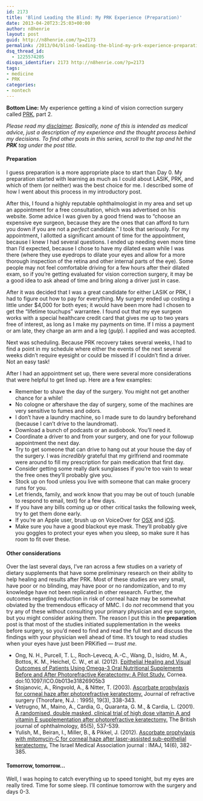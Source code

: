 ```yaml
---
id: 2173
title: 'Blind Leading the Blind: My PRK Experience (Preparation)'
date: 2013-04-20T23:25:03+00:00
author: n8henrie
layout: post
guid: http://n8henrie.com/?p=2173
permalink: /2013/04/blind-leading-the-blind-my-prk-experience-preparation/
dsq_thread_id:
  - 1225574205
disqus_identifier: 2173 http://n8henrie.com/?p=2173
tags:
- medicine
- PRK
categories:
- nontech
---
```

**Bottom Line:** My experience getting a kind of vision correction surgery called <a href="http://en.wikipedia.org/wiki/Photorefractive_keratectomy" title="Photorefractive keratectomy" target="_blank">PRK</a>, part 2.<!--more-->

_Please read my [disclaimer](http://n8henrie.com/disclaimer). Basically, none of this is intended as medical advice, just a description of my experience and the thought process behind my decisions. To find other posts in this series, scroll to the top and hit the **PRK** tag under the post title._

#### Preparation

I guess preparation is a more appropriate place to start than Day 0. My preparation started with learning as much as I could about LASIK, PRK, and which of them (or neither) was the best choice for me. I described some of how I went about this process in my introductory post.

After this, I found a highly reputable ophthalmologist in my area and set up an appointment for a free consultation, which was advertised on his website. Some advice I was given by a good friend was to “choose an expensive eye surgeon, because they are the ones that can afford to turn you down if you are not a _perfect_ candidate.” I took that seriously. For my appointment, I allotted a significant amount of time for the appointment, because I knew I had several questions. I ended up needing even more time than I’d expected, because I chose to have my dilated exam while I was there (where they use eyedrops to dilate your eyes and allow for a more thorough inspection of the retina and other internal parts of the eye). Some people may not feel comfortable driving for a few hours after their dilated exam, so if you’re getting evaluated for vision correction surgery, it may be a good idea to ask ahead of time and bring along a driver just in case.

After it was decided that I was a great candidate for either LASIK or PRK, I had to figure out how to pay for everything. My surgery ended up costing a little under $4,000 for both eyes; it would have been more had I chosen to get the “lifetime touchups” warrantee. I found out that my eye surgeon works with a special healthcare credit card that gives me up to two years free of interest, as long as I make my payments on time. If I miss a payment or am late, they charge an arm and a leg (_gulp_). I applied and was accepted.

Next was scheduling. Because PRK recovery takes several weeks, I had to find a point in my schedule where either the events of the next several weeks didn’t require eyesight or could be missed if I couldn’t find a driver. Not an easy task!

After I had an appointment set up, there were several more considerations that were helpful to get lined up. Here are a few examples:

  * Remember to shave the day of the surgery. You might not get another chance for a while!
  * No cologne or aftershave the day of surgery, some of the machines are very sensitive to fumes and odors.
  * I don’t have a laundry machine, so I made sure to do laundry beforehand (because I can’t drive to the laundromat).
  * Download a bunch of podcasts or an audiobook. You’ll need it.
  * Coordinate a driver to and from your surgery, and one for your followup appointment the next day.
  * Try to get someone that can drive to hang out at your house the day of the surgery. I was _incredibly_ grateful that my girlfriend and roommate were around to fill my prescription for pain medication that first day.
  * Consider getting some really dark sunglasses if you’re too vain to wear the free ones they’ll probably give you.
  * Stock up on food unless you live with someone that can make grocery runs for you.
  * Let friends, family, and work know that you may be out of touch (unable to respond to email, text) for a few days.
  * If you have any bills coming up or other critical tasks the following week, try to get them done early.
  * If you’re an Apple user, brush up on VoiceOver for <a target="_blank" href="http://www.apple.com/accessibility/voiceover/">OSX</a> and <a target="_blank" href="http://www.apple.com/accessibility/iphone/vision.html">iOS</a>.
  * Make sure you have a good blackout eye mask. They’ll probably give you goggles to protect your eyes when you sleep, so make sure it has room to fit over these.

#### Other considerations

Over the last several days, I’ve ran across a few studies on a variety of dietary supplements that have some preliminary research on their ability to help healing and results after PRK. Most of these studies are very small, have poor or no blinding, may have poor or no randomization, and to my knowledge have not been replicated in other research. Further, the outcomes regarding reduction in risk of corneal haze may be somewhat obviated by the tremendous efficacy of MMC. I do _not_ recommend that you try any of these without consulting your primary physician and eye surgeon, but you might consider asking them. The reason I put this in the **preparation** post is that most of the studies initiated supplementation in the weeks before surgery, so you’d need to find and read the full text and discuss the findings with your physician well ahead of time. It’s tough to read studies when your eyes have just been PRKified — _trust me._

  * Ong, N. H., Purcell, T. L., Roch-Levecq, A.-C., Wang, D., Isidro, M. A., Bottos, K. M., Heichel, C. W., et al. (2012). <a target="_blank" href="http://pubmed.gov/23132445">Epithelial Healing and Visual Outcomes of Patients Using Omega-3 Oral Nutritional Supplements Before and After Photorefractive Keratectomy: A Pilot Study.</a> Cornea. doi:10.1097/ICO.0b013e31826905b3
  * Stojanovic, A., Ringvold, A., & Nitter, T. (2003). <a target="_blank" href="http://pubmed.gov/12777030">Ascorbate prophylaxis for corneal haze after photorefractive keratectomy.</a> Journal of refractive surgery (Thorofare, N.J. : 1995), 19(3), 338-343.
  * Vetrugno, M., Maino, A., Cardia, G., Quaranta, G. M., & Cardia, L. (2001). <a target="_blank" href="http://pubmed.gov/11316710">A randomised, double masked, clinical trial of high dose vitamin A and vitamin E supplementation after photorefractive keratectomy.</a> The British journal of ophthalmology, 85(5), 537-539.
  * Yulish, M., Beiran, I., Miller, B., & Pikkel, J. (2012). <a target="_blank" href="http://pubmed.gov/22891401">Ascorbate prophylaxis with mitomycin-C for corneal haze after laser-assisted sub-epithelial keratectomy.</a> The Israel Medical Association journal : IMAJ, 14(6), 382-385.

#### Tomorrow, tomorrow…

Well, I was hoping to catch everything up to speed tonight, but my eyes are really tired. Time for some sleep. I’ll continue tomorrow with the surgery and days 0-3.
